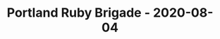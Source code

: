 ---
layout: post
title: Portland Ruby Brigade - 2020-08-04
datetime: '2020-08-04T18:00:00-07:00'
name: Portland Ruby Brigade
external_url: https://www.meetup.com/Portland-Ruby-Brigade/events/kjvwrrybclbgb/
online_event: true
year_month: 2020-08
---